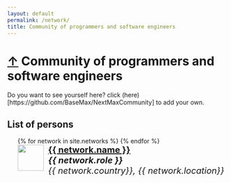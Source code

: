 ```yaml
---
layout: default
permalink: /network/
title: Community of programmers and software engineers
---
```


<h1>
	<a href="/">&uarr;</a>
	Community of programmers and software engineers
</h1>

<p>
Do you want to see yourself here? click (here)[https://github.com/BaseMax/NextMaxCommunity] to add your own.
</p>

<style type="text/css">
ul.accounts li {
  float: left;
  width: 100%;
  list-style: none;
  margin-bottom: 10px;
}
ul.accounts li img {
  float: left;
  margin-right: 10px;
}
ul.accounts li div {
  float: left;
  font-size: 20px;
}
ul.accounts ul div * {
  font-size: initial;
}
ul.accounts h4, ul.accounts h5, ul.accounts h6 {
  padding: 0;
  margin: 0;
  background: transparent !important;
  border: 0px !important;
}
ul.accounts li a.avatar:hover {
  background: transparent !important;
  border: 0px !important;
}
</style>

## List of persons

<ul class="accounts">
  {% for network in site.networks %}
  <li>
    <a href="{{ network.url | relative_url }}" class="avatar">
      <img src="https://github.com/{{ network.github }}.png?size=80" width="60">
    </a>
    <div>
      <a href="{{ network.url | relative_url }}">
        <h4>
          {{ network.name }}
        </h4>
      </a>
      <h5>{{ network.role }}</h5>
      <h6>{{ network.country}}, {{ network.location}}</h6>
    </div>
  </li>
  {% endfor %}
</ul>
